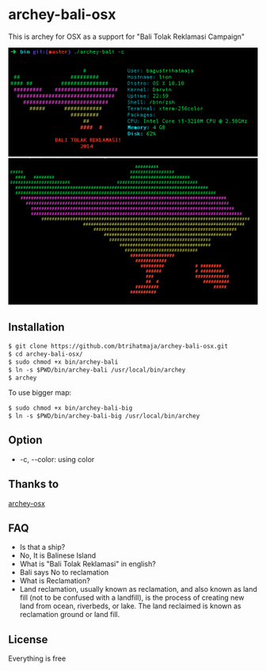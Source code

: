 archey-bali-osx
===============

This is archey for OSX as a support for "Bali Tolak Reklamasi Campaign"

!['Example'](https://raw.githubusercontent.com/btrihatmaja/archey-bali-osx/master/screenshot.png)
!['Big Map Example'](https://raw.githubusercontent.com/btrihatmaja/archey-bali-osx/master/big.png)

Installation
------------
	$ git clone https://github.com/btrihatmaja/archey-bali-osx.git
	$ cd archey-bali-osx/
	$ sudo chmod +x bin/archey-bali 
	$ ln -s $PWD/bin/archey-bali /usr/local/bin/archey
	$ archey

To use bigger map:
```
$ sudo chmod +x bin/archey-bali-big
$ ln -s $PWD/bin/archey-bali-big /usr/local/bin/archey
```

Option
-----
- -c, --color: using color


Thanks to 
---------
[archey-osx](https://github.com/obihann/archey-osx)

FAQ
---
- Is that a ship?
 - No, It is Balinese Island
- What is "Bali Tolak Reklamasi" in english?
 - Bali says No to reclamation
- What is Reclamation?
 - Land reclamation, usually known as reclamation, and also known as land fill (not to be confused with a landfill), is the process of creating new land from ocean, riverbeds, or lake. The land reclaimed is known as reclamation ground or land fill.

License
-------
Everything is free
